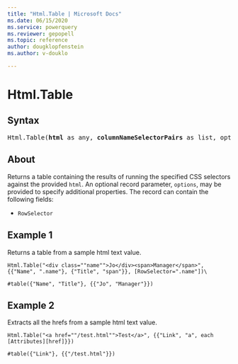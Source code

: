 ```yaml
---
title: "Html.Table | Microsoft Docs"
ms.date: 06/15/2020
ms.service: powerquery
ms.reviewer: gepopell
ms.topic: reference
author: dougklopfenstein
ms.author: v-douklo

---
```

# Html.Table

## Syntax

<pre>
Html.Table(<b>html</b> as any, <b>columnNameSelectorPairs</b> as list, optional <b>options</b> as nullable record) as table
</pre>
  
## About 
Returns a table containing the results of running the specified CSS selectors against the provided `html`. An optional record parameter, `options`, may be provided to specify additional properties. The record can contain the following fields: 

* `RowSelector` 

## Example 1
Returns a table from a sample html text value.

```
Html.Table("<div class=""name"">Jo</div><span>Manager</span>", {{"Name", ".name"}, {"Title", "span"}}, [RowSelector=".name"])\
```

```
#table({"Name", "Title"}, {{"Jo", "Manager"}})
```

## Example 2
Extracts all the hrefs from a sample html text value.

```
Html.Table("<a href=""/test.html"">Test</a>", {{"Link", "a", each [Attributes][href]}})
```

```
#table({"Link"}, {{"/test.html"}})
```
